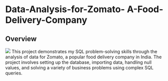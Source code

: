 # Data-Analysis-for-Zomato- A-Food-Delivery-Company
## Overview
![](https://www.google.com/imgres?q=zomato&imgurl=https%3A%2F%2Finc42.com%2Fcdn-cgi%2Fimage%2Fquality%3D75%2Fhttps%3A%2F%2Fasset.inc42.com%2F2024%2F02%2FZomato-Q3-gold-ftr-760x570.jpg&imgrefurl=https%3A%2F%2Finc42.com%2Fbuzz%2Fnow-zomatos-new-feature-will-allow-customers-to-remove-past-orders-from-history%2F&docid=zM3Tjs7I6DM4uM&tbnid=LGsJrKhyG0uX_M&vet=12ahUKEwjzrPH3qfCKAxUaRmwGHaPlOM8QM3oECE0QAA..i&w=760&h=570&hcb=2&ved=2ahUKEwjzrPH3qfCKAxUaRmwGHaPlOM8QM3oECE0QAA)
This project demonstrates my SQL problem-solving skills through the analysis of data for Zomato, a popular food delivery company in India. The project involves setting up the database, importing data, handling null values, and solving a variety of business problems using complex SQL queries.

